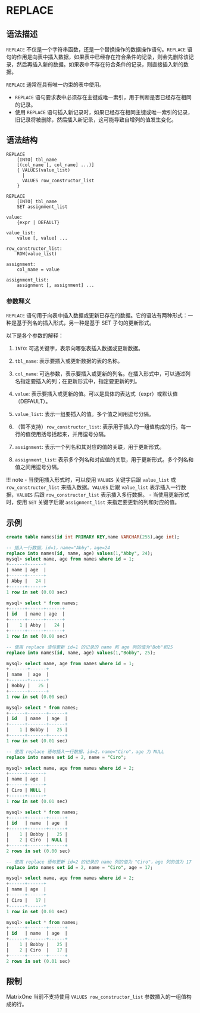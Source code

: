 # **REPLACE**

## **语法描述**

`REPLACE` 不仅是一个字符串函数，还是一个替换操作的数据操作语句。`REPLACE` 语句的作用是向表中插入数据，如果表中已经存在符合条件的记录，则会先删除该记录，然后再插入新的数据。如果表中不存在符合条件的记录，则直接插入新的数据。

`REPLACE` 通常在具有唯一约束的表中使用。

- `REPLACE` 语句要求表中必须存在主键或唯一索引，用于判断是否已经存在相同的记录。
- 使用 `REPLACE` 语句插入新记录时，如果已经存在相同主键或唯一索引的记录，旧记录将被删除，然后插入新记录，这可能导致自增列的值发生变化。

## **语法结构**

```
REPLACE
    [INTO] tbl_name
    [(col_name [, col_name] ...)]
    { VALUES(value_list)
      |
      VALUES row_constructor_list
    }

REPLACE
    [INTO] tbl_name
    SET assignment_list

value:
    {expr | DEFAULT}

value_list:
    value [, value] ...

row_constructor_list:
    ROW(value_list)

assignment:
    col_name = value

assignment_list:
    assignment [, assignment] ...
```

### 参数释义

`REPLACE` 语句用于向表中插入数据或更新已存在的数据。它的语法有两种形式：一种是基于列名的插入形式，另一种是基于 SET 子句的更新形式。

以下是各个参数的解释：

1. `INTO`: 可选关键字，表示向哪张表插入数据或更新数据。

2. `tbl_name`: 表示要插入或更新数据的表的名称。

3. `col_name`: 可选参数，表示要插入或更新的列名。在插入形式中，可以通过列名指定要插入的列；在更新形式中，指定要更新的列。

4. `value`: 表示要插入或更新的值。可以是具体的表达式（expr）或默认值（DEFAULT）。

5. `value_list`: 表示一组要插入的值。多个值之间用逗号分隔。

6. （暂不支持）`row_constructor_list`: 表示用于插入的一组值构成的行。每一行的值使用括号括起来，并用逗号分隔。

7. `assignment`: 表示一个列名和其对应的值的关联，用于更新形式。

8. `assignment_list`: 表示多个列名和对应值的关联，用于更新形式。多个列名和值之间用逗号分隔。

!!! note
    - 当使用插入形式时，可以使用 `VALUES` 关键字后跟 `value_list` 或 `row_constructor_list` 来插入数据。`VALUES` 后跟 `value_list` 表示插入一行数据，`VALUES` 后跟 `row_constructor_list` 表示插入多行数据。
    - 当使用更新形式时，使用 `SET` 关键字后跟 `assignment_list` 来指定要更新的列和对应的值。

## **示例**

```sql
create table names(id int PRIMARY KEY,name VARCHAR(255),age int);

-- 插入一行数据，id=1，name="Abby"，age=24
replace into names(id, name, age) values(1,"Abby", 24);
mysql> select name, age from names where id = 1;
+------+------+
| name | age  |
+------+------+
| Abby |   24 |
+------+------+
1 row in set (0.00 sec)

mysql> select * from names;
+------+------+------+
| id   | name | age  |
+------+------+------+
|    1 | Abby |   24 |
+------+------+------+
1 row in set (0.00 sec)

-- 使用 replace 语句更新 id=1 的记录的 name 和 age 列的值为"Bob"和25
replace into names(id, name, age) values(1,"Bobby", 25);

mysql> select name, age from names where id = 1;
+-------+------+
| name  | age  |
+-------+------+
| Bobby |   25 |
+-------+------+
1 row in set (0.00 sec)

mysql> select * from names;
+------+-------+------+
| id   | name  | age  |
+------+-------+------+
|    1 | Bobby |   25 |
+------+-------+------+
1 row in set (0.01 sec)

-- 使用 replace 语句插入一行数据，id=2，name="Ciro"，age 为 NULL
replace into names set id = 2, name = "Ciro";

mysql> select name, age from names where id = 2;
+------+------+
| name | age  |
+------+------+
| Ciro | NULL |
+------+------+
1 row in set (0.01 sec)

mysql> select * from names;
+------+-------+------+
| id   | name  | age  |
+------+-------+------+
|    1 | Bobby |   25 |
|    2 | Ciro  | NULL |
+------+-------+------+
2 rows in set (0.00 sec)

-- 使用 replace 语句更新 id=2 的记录的 name 列的值为 "Ciro"，age 列的值为 17
replace into names set id = 2, name = "Ciro", age = 17;

mysql> select name, age from names where id = 2;
+------+------+
| name | age  |
+------+------+
| Ciro |   17 |
+------+------+
1 row in set (0.01 sec)

mysql> select * from names;
+------+-------+------+
| id   | name  | age  |
+------+-------+------+
|    1 | Bobby |   25 |
|    2 | Ciro  |   17 |
+------+-------+------+
2 rows in set (0.01 sec)
```

## **限制**

MatrixOne 当前不支持使用 `VALUES row_constructor_list` 参数插入的一组值构成的行。

